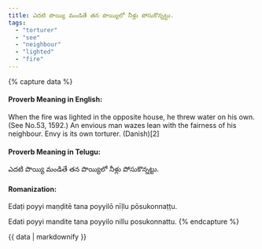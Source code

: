 ```yaml
---
title: ఎదటి పొయ్యి మండితే తన పొయ్యిలో నీళ్లు పోసుకొన్నట్టు.
tags:
  - "torturer"
  - "see"
  - "neighbour"
  - "lighted"
  - "fire"
---
```


{% capture data %}
#### Proverb Meaning in English:
When the fire was lighted in the opposite house, he threw water on his own.
(See No.53, 1592.)
An envious man wazes lean with the fairness of his neighbour.
Envy is its own torturer. (Danish)[2]

#### Proverb Meaning in Telugu:
ఎదటి పొయ్యి మండితే తన పొయ్యిలో నీళ్లు పోసుకొన్నట్టు.

#### Romanization:
Edaṭi poyyi maṇḍitē tana poyyilō nīḷlu pōsukonnaṭṭu.

Edati poyyi mandite tana poyyilo nillu posukonnattu.
{% endcapture %}

{{ data | markdownify }}

